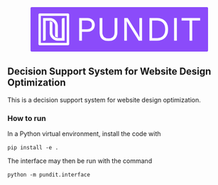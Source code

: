 <p align="center">
  <img src="./img/banner.png" width="400" title="PUNDIT banner">
</p>

## Decision Support System for Website Design Optimization

This is a decision support system for website design optimization. 

### How to run

In a Python virtual environment, install the code with
```commandline
pip install -e .
```

The interface may then be run with the command
```commandline
python -m pundit.interface
```
